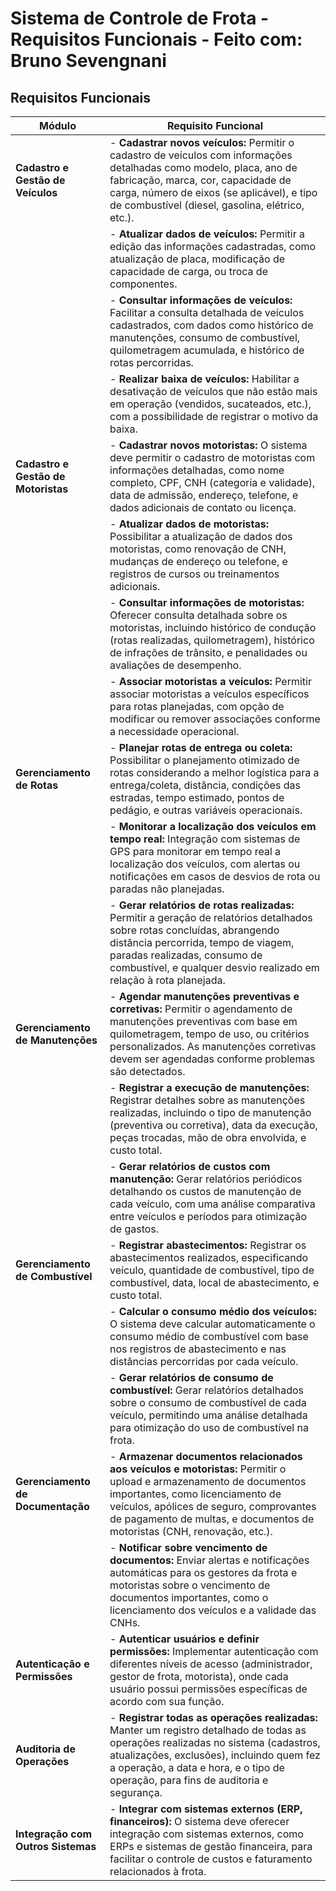 # Sistema de Controle de Frota - Requisitos Funcionais - Feito com: Bruno Sevengnani
 
## Requisitos Funcionais
 
| **Módulo**                        | **Requisito Funcional**                                                                                                                                  |
|-----------------------------------|----------------------------------------------------------------------------------------------------------------------------------------------------------|
| **Cadastro e Gestão de Veículos** | - **Cadastrar novos veículos:** Permitir o cadastro de veículos com informações detalhadas como modelo, placa, ano de fabricação, marca, cor, capacidade de carga, número de eixos (se aplicável), e tipo de combustível (diesel, gasolina, elétrico, etc.).                                                |
|                                   | - **Atualizar dados de veículos:** Permitir a edição das informações cadastradas, como atualização de placa, modificação de capacidade de carga, ou troca de componentes.                           |
|                                   | - **Consultar informações de veículos:** Facilitar a consulta detalhada de veículos cadastrados, com dados como histórico de manutenções, consumo de combustível, quilometragem acumulada, e histórico de rotas percorridas.                              |
|                                   | - **Realizar baixa de veículos:** Habilitar a desativação de veículos que não estão mais em operação (vendidos, sucateados, etc.), com a possibilidade de registrar o motivo da baixa.            |
| **Cadastro e Gestão de Motoristas**| - **Cadastrar novos motoristas:** O sistema deve permitir o cadastro de motoristas com informações detalhadas, como nome completo, CPF, CNH (categoria e validade), data de admissão, endereço, telefone, e dados adicionais de contato ou licença.                                      |
|                                   | - **Atualizar dados de motoristas:** Possibilitar a atualização de dados dos motoristas, como renovação de CNH, mudanças de endereço ou telefone, e registros de cursos ou treinamentos adicionais.                          |
|                                   | - **Consultar informações de motoristas:** Oferecer consulta detalhada sobre os motoristas, incluindo histórico de condução (rotas realizadas, quilometragem), histórico de infrações de trânsito, e penalidades ou avaliações de desempenho.                             |
|                                   | - **Associar motoristas a veículos:** Permitir associar motoristas a veículos específicos para rotas planejadas, com opção de modificar ou remover associações conforme a necessidade operacional.                                      |
| **Gerenciamento de Rotas**        | - **Planejar rotas de entrega ou coleta:** Possibilitar o planejamento otimizado de rotas considerando a melhor logística para a entrega/coleta, distância, condições das estradas, tempo estimado, pontos de pedágio, e outras variáveis operacionais.                 |
|                                   | - **Monitorar a localização dos veículos em tempo real:** Integração com sistemas de GPS para monitorar em tempo real a localização dos veículos, com alertas ou notificações em casos de desvios de rota ou paradas não planejadas.                           |
|                                   | - **Gerar relatórios de rotas realizadas:** Permitir a geração de relatórios detalhados sobre rotas concluídas, abrangendo distância percorrida, tempo de viagem, paradas realizadas, consumo de combustível, e qualquer desvio realizado em relação à rota planejada.                            |
| **Gerenciamento de Manutenções**  | - **Agendar manutenções preventivas e corretivas:** Permitir o agendamento de manutenções preventivas com base em quilometragem, tempo de uso, ou critérios personalizados. As manutenções corretivas devem ser agendadas conforme problemas são detectados.                |
|                                   | - **Registrar a execução de manutenções:** Registrar detalhes sobre as manutenções realizadas, incluindo o tipo de manutenção (preventiva ou corretiva), data da execução, peças trocadas, mão de obra envolvida, e custo total.                         |
|                                   | - **Gerar relatórios de custos com manutenção:** Gerar relatórios periódicos detalhando os custos de manutenção de cada veículo, com uma análise comparativa entre veículos e períodos para otimização de gastos.                                      |
| **Gerenciamento de Combustível**  | - **Registrar abastecimentos:** Registrar os abastecimentos realizados, especificando veículo, quantidade de combustível, tipo de combustível, data, local de abastecimento, e custo total.                 |
|                                   | - **Calcular o consumo médio dos veículos:** O sistema deve calcular automaticamente o consumo médio de combustível com base nos registros de abastecimento e nas distâncias percorridas por cada veículo.                          |
|                                   | - **Gerar relatórios de consumo de combustível:** Gerar relatórios detalhados sobre o consumo de combustível de cada veículo, permitindo uma análise detalhada para otimização do uso de combustível na frota.                                      |
| **Gerenciamento de Documentação** | - **Armazenar documentos relacionados aos veículos e motoristas:** Permitir o upload e armazenamento de documentos importantes, como licenciamento de veículos, apólices de seguro, comprovantes de pagamento de multas, e documentos de motoristas (CNH, renovação, etc.).                          |
|                                   | - **Notificar sobre vencimento de documentos:** Enviar alertas e notificações automáticas para os gestores da frota e motoristas sobre o vencimento de documentos importantes, como o licenciamento dos veículos e a validade das CNHs.                            |
| **Autenticação e Permissões**     | - **Autenticar usuários e definir permissões:** Implementar autenticação com diferentes níveis de acesso (administrador, gestor de frota, motorista), onde cada usuário possui permissões específicas de acordo com sua função.                                       |
| **Auditoria de Operações**        | - **Registrar todas as operações realizadas:** Manter um registro detalhado de todas as operações realizadas no sistema (cadastros, atualizações, exclusões), incluindo quem fez a operação, a data e hora, e o tipo de operação, para fins de auditoria e segurança.                                       |
| **Integração com Outros Sistemas**| - **Integrar com sistemas externos (ERP, financeiros):** O sistema deve oferecer integração com sistemas externos, como ERPs e sistemas de gestão financeira, para facilitar o controle de custos e faturamento relacionados à frota.                            |
